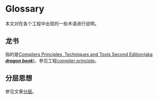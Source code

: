 # Glossary

本文对在各个工程中出现的一些术语进行说明。

## 龙书

指的是[Compilers Principles, Techniques and Tools Second Edition(aka ***dragon book***)](https://en.wikipedia.org/wiki/Compilers:_Principles,_Techniques,_and_Tools)，参见工程[compiler principle](https://dengking.github.io/compiler-principle/)。

## 分层思想

参见文章[分层](https://dengking.github.io/Post/Abstraction/Abstraction-and-architecture-and-layer/)。